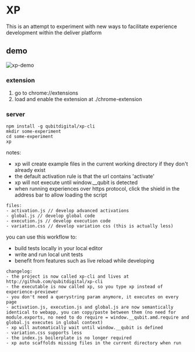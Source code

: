 # XP

This is an attempt to experiment with new ways to facilitate experience development within the deliver platform

## demo
![xp-demo](https://cloud.githubusercontent.com/assets/640611/14802248/bf9cc210-0b47-11e6-9866-ec2050dbd1b0.gif)


### extension
1. go to chrome://extensions
2. load and enable the extension at ./chrome-extension

### server
```
npm install -g qubitdigital/xp-cli
mkdir some-experiment
cd some-experiment
xp
```

notes:
- xp will create example files in the current working directory if they don't already exist
- the default activation rule is that the url contains 'activate'
- xp will not execute until window.__qubit is detected
- when running experiences over https protocol, click the shield in the address bar to allow loading the script


```
files:
- activation.js // develop advanced activations
- global.js // develop global code
- execution.js // develop execution code
- variation.css // develop variation css (this is actually less)
```

you can use this workflow to:
- build tests locally in your local editor
- write and run local unit tests
- benefit from features such as live reload while developing


```
changelog:
- the project is now called xp-cli and lives at http://github.com/qubitdigital/xp-cli
- the executable is now called xp, so you type xp instead of experience-previewer
- you don't need a querystring param anymore, it executes on every page
- activation.js, execution.js and global.js are now semantically identical to webapp, you can copy/paste between them (no need for module.exports, no need to do require = window.__qubit.amd.require and global.js executes in global context)
- xp will automatically wait until window.__qubit is defined
- variation.css supports less
- the index.js boilerplate is no longer required
- xp auto scaffolds missing files in the current directory when run
```
